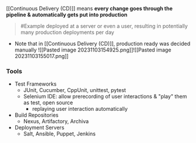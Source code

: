 [[Continuous Delivery (CD)]] means **every change goes through the pipeline & automatically gets put into production**
>	#Example 
>	deployed at a server or even a user, resulting in potentially many production deployments per day

- Note that in [[Continuous Delivery (CD)]], production ready was decided manually
	![[Pasted image 20231103154925.png]]![[Pasted image 20231103155017.png]]

### Tools
- Test Frameworks
	- JUnit, Cucumber, CppUnit, unittest, pytest
	- Selenium IDE: allow prerecording of user interactions & "play" them as test, open source
		- replaying user interaction automatically
- Build Repositories
	- Nexus, Artifactory, Archiva
- Deployment Servers
	- Salt, Ansible, Puppet, Jenkins

